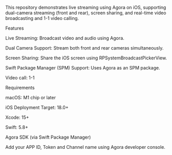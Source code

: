 This repository demonstrates live streaming using Agora on iOS, supporting dual-camera streaming (front and rear), screen sharing, and real-time video broadcasting and 1-1 video calling.

Features

Live Streaming: Broadcast video and audio using Agora.

Dual Camera Support: Stream both front and rear cameras simultaneously.

Screen Sharing: Share the iOS screen using RPSystemBroadcastPickerView.

Swift Package Manager (SPM) Support: Uses Agora as an SPM package.

Video call: 1-1 

Requirements

macOS: M1 chip or later

iOS Deployment Target: 18.0+

Xcode: 15+

Swift: 5.8+

Agora SDK (via Swift Package Manager)

Add your APP ID, Token and Channel name using Agora developer console.

